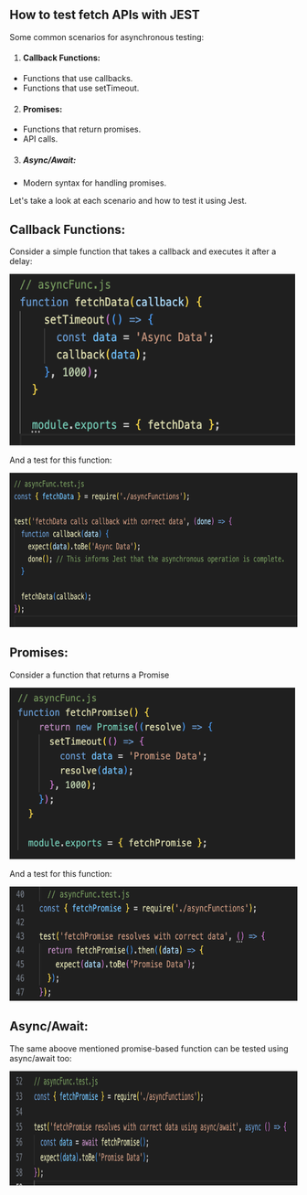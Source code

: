 ## How to test fetch APIs with JEST 


Some common scenarios for asynchronous testing:

1. #### Callback Functions:
  - Functions that use callbacks.
  - Functions that use setTimeout.
    
2. #### Promises:
  - Functions that return promises.
  - API calls.
3. ##### Async/Await:
  - Modern syntax for handling promises.


Let's take a look at each scenario and how to test it using Jest. 

## Callback Functions:

Consider a simple function that takes a callback and executes it after a delay:

<img src="https://raw.githubusercontent.com/abroroo/til/main/JEST/images/1.png" width="500" height="300" />

And a test for this function:

<img src="https://raw.githubusercontent.com/abroroo/til/main/JEST/images/1.2.png" width="800" height="270" />

## Promises:

Consider a function that returns a Promise

<img src="https://raw.githubusercontent.com/abroroo/til/main/JEST/images/2.png" width="500" height="300" />

And a test for this function:

<img src="https://raw.githubusercontent.com/abroroo/til/main/JEST/images/2.1.png" width="700" height="200" />

## Async/Await:

The same aboove mentioned promise-based function can be tested using async/await too: 

<img src="https://raw.githubusercontent.com/abroroo/til/main/JEST/images/2.2.png" width="900" height="200" />
